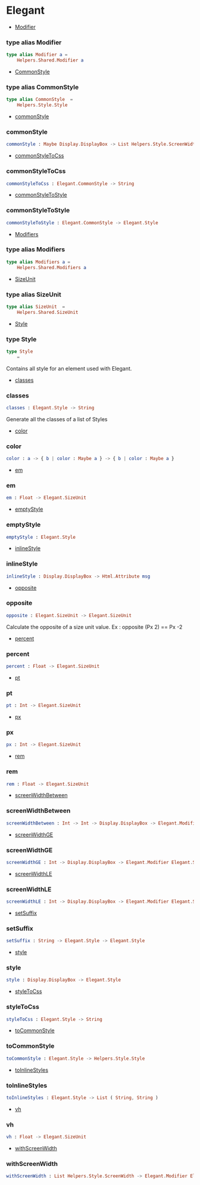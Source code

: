 # Elegant

- [Modifier](#modifier)

### **type alias Modifier**
```elm
type alias Modifier a =  
    Helpers.Shared.Modifier a
```


- [CommonStyle](#commonstyle)

### **type alias CommonStyle**
```elm
type alias CommonStyle  =  
    Helpers.Style.Style
```


- [commonStyle](#commonstyle-1)

### **commonStyle**
```elm
commonStyle : Maybe Display.DisplayBox -> List Helpers.Style.ScreenWidth -> Maybe String -> Helpers.Style.Style
```


- [commonStyleToCss](#commonstyletocss)

### **commonStyleToCss**
```elm
commonStyleToCss : Elegant.CommonStyle -> String
```


- [commonStyleToStyle](#commonstyletostyle)

### **commonStyleToStyle**
```elm
commonStyleToStyle : Elegant.CommonStyle -> Elegant.Style
```


- [Modifiers](#modifiers)

### **type alias Modifiers**
```elm
type alias Modifiers a =  
    Helpers.Shared.Modifiers a
```


- [SizeUnit](#sizeunit)

### **type alias SizeUnit**
```elm
type alias SizeUnit  =  
    Helpers.Shared.SizeUnit
```


- [Style](#style)

### **type Style**
```elm
type Style   
    = 
```

Contains all style for an element used with Elegant.
- [classes](#classes)

### **classes**
```elm
classes : Elegant.Style -> String
```

Generate all the classes of a list of Styles
- [color](#color)

### **color**
```elm
color : a -> { b | color : Maybe a } -> { b | color : Maybe a }
```


- [em](#em)

### **em**
```elm
em : Float -> Elegant.SizeUnit
```


- [emptyStyle](#emptystyle)

### **emptyStyle**
```elm
emptyStyle : Elegant.Style
```


- [inlineStyle](#inlinestyle)

### **inlineStyle**
```elm
inlineStyle : Display.DisplayBox -> Html.Attribute msg
```


- [opposite](#opposite)

### **opposite**
```elm
opposite : Elegant.SizeUnit -> Elegant.SizeUnit
```

Calculate the opposite of a size unit value.
Ex : opposite (Px 2) == Px -2
- [percent](#percent)

### **percent**
```elm
percent : Float -> Elegant.SizeUnit
```


- [pt](#pt)

### **pt**
```elm
pt : Int -> Elegant.SizeUnit
```


- [px](#px)

### **px**
```elm
px : Int -> Elegant.SizeUnit
```


- [rem](#rem)

### **rem**
```elm
rem : Float -> Elegant.SizeUnit
```


- [screenWidthBetween](#screenwidthbetween)

### **screenWidthBetween**
```elm
screenWidthBetween : Int -> Int -> Display.DisplayBox -> Elegant.Modifier Elegant.Style
```


- [screenWidthGE](#screenwidthge)

### **screenWidthGE**
```elm
screenWidthGE : Int -> Display.DisplayBox -> Elegant.Modifier Elegant.Style
```


- [screenWidthLE](#screenwidthle)

### **screenWidthLE**
```elm
screenWidthLE : Int -> Display.DisplayBox -> Elegant.Modifier Elegant.Style
```


- [setSuffix](#setsuffix)

### **setSuffix**
```elm
setSuffix : String -> Elegant.Style -> Elegant.Style
```


- [style](#style-1)

### **style**
```elm
style : Display.DisplayBox -> Elegant.Style
```


- [styleToCss](#styletocss)

### **styleToCss**
```elm
styleToCss : Elegant.Style -> String
```


- [toCommonStyle](#tocommonstyle)

### **toCommonStyle**
```elm
toCommonStyle : Elegant.Style -> Helpers.Style.Style
```


- [toInlineStyles](#toinlinestyles)

### **toInlineStyles**
```elm
toInlineStyles : Elegant.Style -> List ( String, String )
```


- [vh](#vh)

### **vh**
```elm
vh : Float -> Elegant.SizeUnit
```


- [withScreenWidth](#withscreenwidth)

### **withScreenWidth**
```elm
withScreenWidth : List Helpers.Style.ScreenWidth -> Elegant.Modifier Elegant.Style
```



